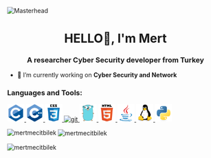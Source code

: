 ![Masterhead](https://external-content.duckduckgo.com/iu/?u=https%3A%2F%2Fwww.williams.com%2Fwp-content%2Fuploads%2Fsites%2F6%2F2020%2F10%2FCybersecurity-header.jpg%3Fw%3D1440%26h%3D610%26crop%3D1&f=1&nofb=1&ipt=eb4abc6548912c859d4006ddde4441fa4bbecc80dffebbc011fdf1c7bd54828c&ipo=images)
<h1 align="center">HELLO👋, I'm Mert</h1>
<h3 align="center">A researcher Cyber Security developer from Turkey</h3>

- 🔭 I’m currently working on **Cyber Security and Network**

</p>

<h3 align="left">Languages and Tools:</h3>
<p align="left"> <a href="https://www.cprogramming.com/" target="_blank" rel="noreferrer"> <img src="https://raw.githubusercontent.com/devicons/devicon/master/icons/c/c-original.svg" alt="c" width="40" height="40"/> </a> <a href="https://www.w3schools.com/cpp/" target="_blank" rel="noreferrer"> <img src="https://raw.githubusercontent.com/devicons/devicon/master/icons/cplusplus/cplusplus-original.svg" alt="cplusplus" width="40" height="40"/> </a> <a href="https://www.w3schools.com/css/" target="_blank" rel="noreferrer"> <img src="https://raw.githubusercontent.com/devicons/devicon/master/icons/css3/css3-original-wordmark.svg" alt="css3" width="40" height="40"/> </a> <a href="https://git-scm.com/" target="_blank" rel="noreferrer"> <img src="https://www.vectorlogo.zone/logos/git-scm/git-scm-icon.svg" alt="git" width="40" height="40"/> </a> <a href="https://golang.org" target="_blank" rel="noreferrer"> <img src="https://raw.githubusercontent.com/devicons/devicon/master/icons/go/go-original.svg" alt="go" width="40" height="40"/> </a> <a href="https://www.w3.org/html/" target="_blank" rel="noreferrer"> <img src="https://raw.githubusercontent.com/devicons/devicon/master/icons/html5/html5-original-wordmark.svg" alt="html5" width="40" height="40"/> </a> <a href="https://www.java.com" target="_blank" rel="noreferrer"> <img src="https://raw.githubusercontent.com/devicons/devicon/master/icons/java/java-original.svg" alt="java" width="40" height="40"/> </a> <a href="https://www.linux.org/" target="_blank" rel="noreferrer"> <img src="https://raw.githubusercontent.com/devicons/devicon/master/icons/linux/linux-original.svg" alt="linux" width="40" height="40"/> </a> <a href="https://www.python.org" target="_blank" rel="noreferrer"> <img src="https://raw.githubusercontent.com/devicons/devicon/master/icons/python/python-original.svg" alt="python" width="40" height="40"/> </a> </p>

<p><img align="left" src="https://github-readme-stats.vercel.app/api/top-langs?username=mertmecitbilek&show_icons=true&locale=en&layout=compact" alt="mertmecitbilek" /></p>

<p>&nbsp;<img align="center" src="https://github-readme-stats.vercel.app/api?username=mertmecitbilek&show_icons=true&locale=en" alt="mertmecitbilek" /></p>

<p><img align="center" src="https://github-readme-streak-stats.herokuapp.com/?user=mertmecitbilek&" alt="mertmecitbilek" /></p>
